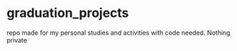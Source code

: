 # graduation_projects
repo made for my personal studies and activities with code needed. Nothing private
